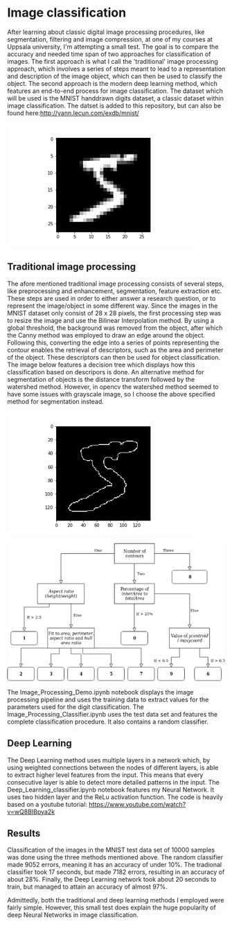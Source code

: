 # Image classification
After learning about classic digital image processing procedures, like segmentation, filtering and image compression, at one of my courses at Uppsala university, I'm attempting a small test. The goal is to compare the accuracy and needed time span of two approaches for classification of images. The first approach is what I call the 'traditional' image processing approach, which involves a series of steps meant to lead to a representation and description of the image object, which can then be used to classify the object. The second approach is the modern deep learning method, which features an end-to-end process for image classification. The dataset which will be used is the MNIST handdrawn digits dataset, a classic dataset within image classification. The datset is added to this repository, but can also be found here:http://yann.lecun.com/exdb/mnist/

![An unaltered image fromt the training data set detailing the "5" digit](OriginalDigit.png)

## Traditional image processing
The afore mentioned traditional image processing consists of several steps, like preprocessing and enhancement, segmentation, feature extraction etc. These steps are used in order to either answer a research question, or to represent the image/object in some different way. Since the images in the MNIST dataset only consist of 28 x 28 pixels, the first processing step was to resize the image and use the Bilinear Interpolation method. By using a global threshold, the background was removed from the object, after which the Canny method was employed to draw an edge around the object. Following this, converting the edge into a series of points representing the contour enables the retrieval of descriptors, such as the area and perimeter of the object. These descriptors can then be used for object classification. The image below features a decision tree which displays how this classification based on descripors is done. An alternative method for segmentation of objects is the distance transform followed by the watershed method. However, in opencv the watershed method seemed to have some issues with grayscale image, so I choose the above specified method for segmentation instead.

![The "5" digit after resizing, interpolation and creating an edge](DigitEdge.png)	

![Decision tree for classification based on object descriptors](DecisionTree.jpg)

The Image_Processing_Demo.ipynb notebook displays the image processing pipeline and uses the training data to extract values for the parameters used for the digit classification. The Image_Processing_Classifier.ipynb uses the test data set and features the complete classification procedure. It also contains a random classifier.

## Deep Learning

The Deep Learning method uses multiple layers in a network which, by using weighted connections between the nodes of different layers, is able to extract higher level features from the input. This means that every consecutive layer is able to detect more detailed patterns in the input. The Deep_Learning_classifier.ipynb notebook features my Neural Network. It uses two hidden layer and the ReLu activation function. The code is heavily based on a youtube tutorial: https://www.youtube.com/watch?v=wQ8BIBpya2k

## Results
Classification of the images in the MNIST test data set of 10000 samples was done using the three methods mentioned above. The random classifier made 9052 errors, meaning it has an accuracy of under 10%. The tradional classifier took 17 seconds, but made 7182 errors, resulting in an accuracy of about 28%. Finally, the Deep Learning network took about 20 seconds to train, but managed to attain an accuracy of almost 97%.

Admittedly, both the traditional and deep learning methods I employed were fairly simple. However, this small test does explain the huge popularity of deep Neural Networks in image classification.
